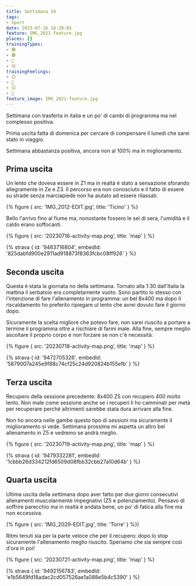 ```yaml
---
title: Settimana 29
tags:
- Sport
date: 2023-07-16 18:20:03
feature: IMG_2021-feature.jpg
places: []
trainingTypes:
- 🟢
- 🟢
- 🔴
- 🟡
trainingFeelings:
- 😐
- 🫤
- 😐
- 🙂
feature_image: IMG_2021-feature.jpg
---
```


Settimana con trasferta in italia e un po' di cambi di programma ma nel complesso positiva.
<!--more--> 

Prima uscita fatta di domenica per cercare di compensare il lunedì che sarei stato in viaggio.

Settimana abbastanza positiva, ancora non al 100% ma in miglioramento.

## Prima uscita

Un lento che doveva essere in Z1 ma in realtà è stato a sensazione sforando allegramente in Ze e Z3. Il percorso era non conosciuto e il fatto di essere su strade senza marciapiede non ha aiutato ad essere rilassati.

{% figure { src: 'IMG_2012-EDIT.jpg', title: 'Ticino' } %}

Bello l'arrivo fino al fiume ma, nonostante fossero le sei di sera, l'umidità e il caldo erano soffocanti.

{% figure { src: '20230716-activity-map.png', title: 'map' } %}

{% strava { id: '9463716804', embedId: '825dabfd900e2911ad918873f8363fcbc08ff926' } %}

## Seconda uscita

Questa è stata la giornata no della settimana. Tornato alla 1:30 dall'Italia la mattina il serbatoio era completamente vuoto.
Sono partito lo stesso con l'intenzione di fare l'allenamento in programma: un bel 8x400 ma dopo il riscaldamento ho preferito ripiegare ul lento che avrei dovuto fare il giorno dopo.

Sicuramente la scelta migliore che potevo fare, non sarei riuscito a portare a termine il programma oltre a rischiare di farmi male. Alla fine, sempre meglio ascoltare il proprio corpo e non forzare se non c'è necessità.

{% figure { src: '20230718-activity-map.png', title: 'map' } %}

{% strava { id: '9472705326', embedId: '5879007a245e9f88c74cf25c24d920824b155efb' } %}

## Terza uscita

Recupero della sessione precedente: 8x400 Z5 con recupero 400 molto lento. Non male come sessione anche se i recuperi li ho camminati per metà per recuperare perché altrimenti sarebbe stata dura arrivare alla fine.

Non ho ancora nelle gambe questo tipo di sessioni ma sicuramente il miglioramento si vede. Settimana prossima mi aspetta un altro bel allenamento in Z5 e vedremo se andrà meglio.

{% figure { src: '20230719-activity-map.png', title: 'map' } %}

{% strava { id: '9479332281', embedId: '1cbbb26d334212fd6509d08fbb32cbb27a10d64b' } %}

## Quarta uscita

Ultima uscita della settimana dopo aver fatto per due giorni consecutivi allenamenti muscolarmente impegnativi (Z5 e potenziamento). Pensavo di soffrire parecchio ma in realtà è andata bene, un po' di fatica alla fine ma non eccessiva.

{% figure { src: 'IMG_2029-EDIT.jpg', title: 'Torre' } %})

Ritmi tenuti sia per la parte veloce che per il recupero: dopo lo stop sicuramente l'allenamento meglio riuscito. Speriamo che sia sempre così d'ora in poi!

{% figure { src: '20230721-activity-map.png', title: 'map' } %}

{% strava { id: '9492156783', embedId: 'e1b5649fd18adac2cd057526ae1a088e5b4c5390' } %}
